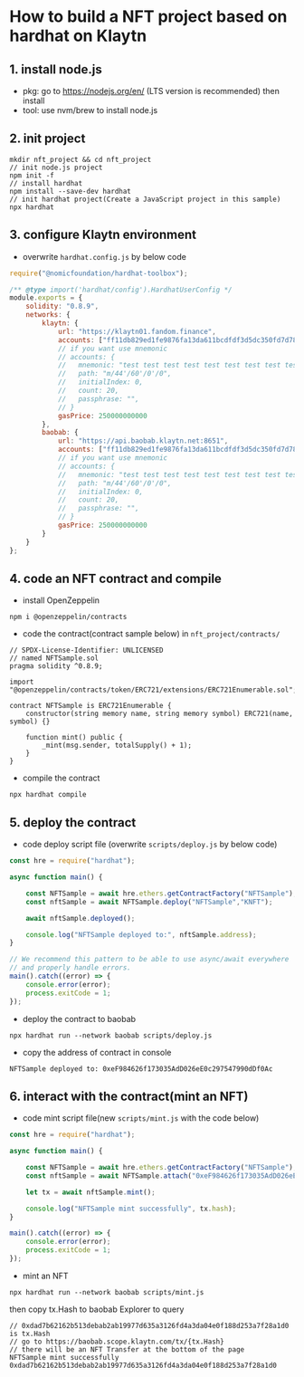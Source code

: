 # How to build a NFT project based on hardhat on Klaytn

## 1. install node.js
- pkg: go to https://nodejs.org/en/ (LTS version is recommended) then install
- tool: use nvm/brew to install node.js

## 2. init project
```shell
mkdir nft_project && cd nft_project
// init node.js project
npm init -f
// install hardhat
npm install --save-dev hardhat
// init hardhat project(Create a JavaScript project in this sample)
npx hardhat
```

## 3. configure Klaytn environment
- overwrite `hardhat.config.js` by below code
```js
require("@nomicfoundation/hardhat-toolbox");

/** @type import('hardhat/config').HardhatUserConfig */
module.exports = {
    solidity: "0.8.9",
    networks: {
        klaytn: {
            url: "https://klaytn01.fandom.finance",
            accounts: ["ff11db829ed1fe9876fa13da611bcdfdf3d5dc350fd7d78b6401f132844d1462"],
            // if you want use mnemonic
            // accounts: {
            //   mnemonic: "test test test test test test test test test test test junk",
            //   path: "m/44'/60'/0'/0",
            //   initialIndex: 0,
            //   count: 20,
            //   passphrase: "",
            // }
            gasPrice: 250000000000
        },
        baobab: {
            url: "https://api.baobab.klaytn.net:8651",
            accounts: ["ff11db829ed1fe9876fa13da611bcdfdf3d5dc350fd7d78b6401f132844d1462"],
            // if you want use mnemonic
            // accounts: {
            //   mnemonic: "test test test test test test test test test test test junk",
            //   path: "m/44'/60'/0'/0",
            //   initialIndex: 0,
            //   count: 20,
            //   passphrase: "",
            // }
            gasPrice: 250000000000
        }
    }
};
```

## 4. code an NFT contract and compile
- install OpenZeppelin
```shell
npm i @openzeppelin/contracts
```

- code the contract(contract sample below) in `nft_project/contracts/`
```solidity
// SPDX-License-Identifier: UNLICENSED
// named NFTSample.sol
pragma solidity ^0.8.9;

import "@openzeppelin/contracts/token/ERC721/extensions/ERC721Enumerable.sol";

contract NFTSample is ERC721Enumerable {
    constructor(string memory name, string memory symbol) ERC721(name, symbol) {}

    function mint() public {
        _mint(msg.sender, totalSupply() + 1);
    }
}
```

- compile the contract
```shell
npx hardhat compile
```

## 5. deploy the contract
- code deploy script file (overwrite `scripts/deploy.js` by below code)
```js
const hre = require("hardhat");

async function main() {

    const NFTSample = await hre.ethers.getContractFactory("NFTSample");
    const nftSample = await NFTSample.deploy("NFTSample","KNFT");

    await nftSample.deployed();

    console.log("NFTSample deployed to:", nftSample.address);
}

// We recommend this pattern to be able to use async/await everywhere
// and properly handle errors.
main().catch((error) => {
    console.error(error);
    process.exitCode = 1;
});
```

- deploy the contract to baobab
```shell
npx hardhat run --network baobab scripts/deploy.js
```
- copy the address of contract in console
```
NFTSample deployed to: 0xeF984626f173035AdD026eE0c297547990dDf0Ac
```

## 6. interact with the contract(mint an NFT)
- code mint script file(new `scripts/mint.js` with the code below)
```js
const hre = require("hardhat");

async function main() {

    const NFTSample = await hre.ethers.getContractFactory("NFTSample");
    const nftSample = await NFTSample.attach("0xeF984626f173035AdD026eE0c297547990dDf0Ac")

    let tx = await nftSample.mint();

    console.log("NFTSample mint successfully", tx.hash);
}

main().catch((error) => {
    console.error(error);
    process.exitCode = 1;
});
```

- mint an NFT
```shell
npx hardhat run --network baobab scripts/mint.js
```
then copy tx.Hash to baobab Explorer to query
```
// 0xdad7b62162b513debab2ab19977d635a3126fd4a3da04e0f188d253a7f28a1d0 is tx.Hash
// go to https://baobab.scope.klaytn.com/tx/{tx.Hash}
// there will be an NFT Transfer at the bottom of the page
NFTSample mint successfully 0xdad7b62162b513debab2ab19977d635a3126fd4a3da04e0f188d253a7f28a1d0
```
